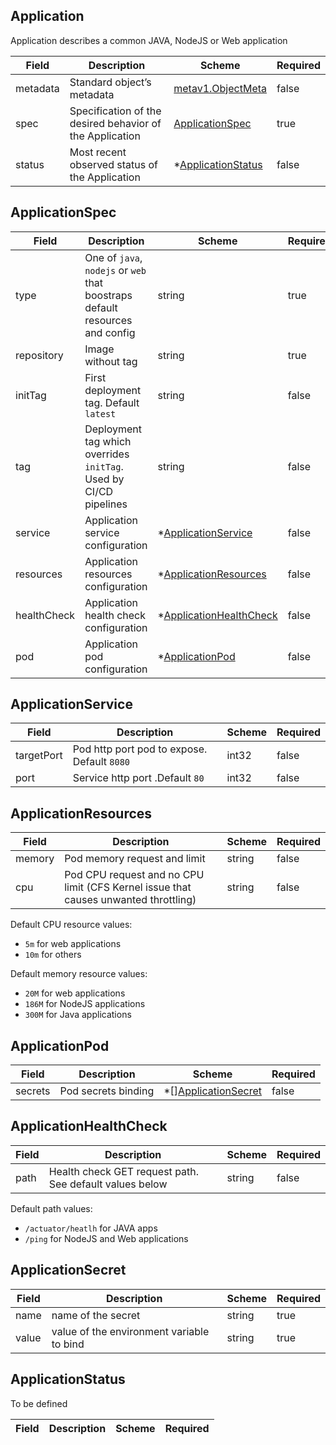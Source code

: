 ## Application

Application describes a common JAVA, NodeJS or Web application

| Field | Description | Scheme | Required |
| ----- | ----------- | ------ | -------- |
| metadata | Standard object’s metadata | [metav1.ObjectMeta](https://kubernetes.io/docs/reference/generated/kubernetes-api/v1.11/#objectmeta-v1-meta) | false |
| spec | Specification of the desired behavior of the Application | [ApplicationSpec](#applicationspec) | true |
| status | Most recent observed status of the Application | *[ApplicationStatus](#applicationstatus) | false |

## ApplicationSpec

| Field | Description | Scheme | Required |
| ----- | ----------- | ------ | -------- |
| type | One of `java`, `nodejs` or `web` that boostraps default resources and config | string | true |
| repository | Image without tag | string | true |
| initTag | First deployment tag. Default `latest` | string | false |
| tag | Deployment tag which overrides `initTag`. Used by CI/CD pipelines | string | false |
| service | Application service configuration | *[ApplicationService](#applicationService) | false |
| resources | Application resources configuration | *[ApplicationResources](#applicationResources) | false |
| healthCheck | Application health check configuration | *[ApplicationHealthCheck](#applicationHealthCheck) | false |
| pod | Application pod configuration | *[ApplicationPod](#applicationPod) | false |

## ApplicationService

| Field | Description | Scheme | Required |
| ----- | ----------- | ------ | -------- |
| targetPort | Pod http port pod to expose. Default `8080` | int32 | false |
| port | Service http port .Default `80` | int32 | false |

## ApplicationResources

| Field | Description | Scheme | Required |
| ----- | ----------- | ------ | -------- |
| memory | Pod memory request and limit | string | false |
| cpu | Pod CPU request and no CPU limit (CFS Kernel issue that causes unwanted throttling) | string | false |

Default CPU resource values:
- `5m` for web applications
- `10m` for others

Default memory resource values:
- `20M` for web applications
- `186M` for NodeJS applications
- `300M` for Java applications

## ApplicationPod

| Field | Description | Scheme | Required |
| ----- | ----------- | ------ | -------- |
| secrets | Pod secrets binding | *[][ApplicationSecret](#applicationSecret) | false |

## ApplicationHealthCheck

| Field | Description | Scheme | Required |
| ----- | ----------- | ------ | -------- |
| path | Health check GET request path. See default values below | string | false | 

Default path values:
- `/actuator/heatlh` for JAVA apps
- `/ping` for NodeJS and Web applications

## ApplicationSecret

| Field | Description | Scheme | Required |
| ----- | ----------- | ------ | -------- |
| name | name of the secret | string | true |
| value | value of the environment variable to bind | string | true |

## ApplicationStatus

To be defined

| Field | Description | Scheme | Required |
| ----- | ----------- | ------ | -------- |
